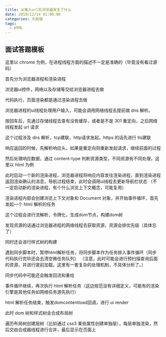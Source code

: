```yaml
---
title: 从输入url后浏览器发生了什么
date: 2019/12/14 01:00:00
categories: 大前端
tags: 
  - HTML
---
```


## 面试答题模板

这里以 chrome 为例，在进程线程方面的描述不一定是准确的（毕竟没有看过源码）

首先分为浏览器进程和渲染进程

浏览器ui控件，网络以及存储等交给浏览器进程去做

代码执行，页面渲染都是通过渲染进程去做

<!--more-->

浏览器进程的ui线程处理用户输入，可能会调用网络线程去提前做 dns 解析。

按回车后，先通过存储线程去查有没有缓存，或者是不是 301 重定向，之后网络线程发起 url 请求

这个过程涉及 dns 解析，tcp建联，http请求发起，https 的话先进行 tls建联

响应返回的时候，先解析响应头，如果是重定向则重新发起请求，继续前面的过程

然后处理响应数据，通过 content-type 判断资源类型，不同资源有不同处理，这里以 html 为例

此时启动一个新的渲染进程，浏览器进程将响应内容发往渲染进程，直到渲染进程返回渲染确认的消息，导航过程结束，此时会调用ui线程去更新导航栏状态
（不一定启动新的渲染进程，有个什么浏览上下文概念，可能复用）

渲染进程内部会创建浏览上下文对象和 Document 对象，并开始事件循环，首先发起一个 html 解析的任务

这个过程会进行流解析，令牌化，生成dom节点，构建dom树

发现资源的话通过浏览器进程的网络线程去获取资源，资源会排优先级（具体忘了）

同时还会进行样式树的构建

遇到同步脚本时，暂停html解析任务，将同步脚本作为任务排入事件循环（同步代码执行完毕还会去清空微任务队列）
（注意，此时可能会进行预扫描查询后面的资源，并进行提前加载。这里有一套复杂的处理机制，不具体分析了。）

同步代码中可能还会触发回流和重绘

事件循环继续，再次执行 html 解析任务（这边规范没有详细定义，可能有的渲染引擎是其他任务如网络任务源先执行）

html 解析任务结束，触发domcontentload回调，进行 ui render

此时 dom 树和样式树会合成布局树

遍历布局树创建层树（比如通过 css3 某些属性创建单独层），每层单独渲染，然后交由合成器线程进行合并，最后显示在页面上




